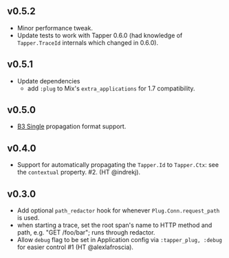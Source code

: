 ## v0.5.2
* Minor performance tweak.
* Update tests to work with Tapper 0.6.0 (had knowledge of `Tapper.TraceId` internals which changed in 0.6.0).

## v0.5.1

* Update dependencies 
  * add `:plug` to Mix's `extra_applications` for 1.7 compatibility.

## v0.5.0

* [B3 Single](https://cwiki.apache.org/confluence/display/ZIPKIN/b3+single+header+format) propagation format support.

## v0.4.0

* Support for automatically propagating the `Tapper.Id` to `Tapper.Ctx`: see the `contextual` property. #2. (HT @indrekj).

## v0.3.0 

* Add optional `path_redactor` hook for whenever `Plug.Conn.request_path` is used.
* when starting a trace, set the root span's name to HTTP method and path, e.g. "GET /foo/bar"; runs through redactor.
* Allow `debug` flag to be set in Application config via `:tapper_plug, :debug` for easier control #1 (HT @alexlafroscia).
